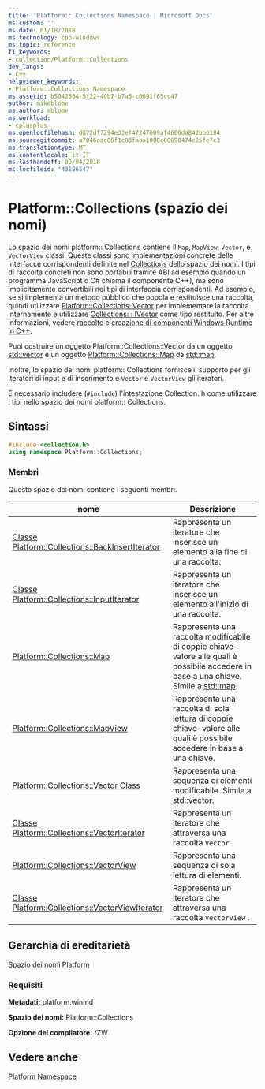 ```yaml
---
title: 'Platform:: Collections Namespace | Microsoft Docs'
ms.custom: ''
ms.date: 01/18/2018
ms.technology: cpp-windows
ms.topic: reference
f1_keywords:
- collection/Platform::Collections
dev_langs:
- C++
helpviewer_keywords:
- Platform::Collections Namespace
ms.assetid: b5042864-5f22-40b7-b7a5-c0691f65cc47
author: mikeblome
ms.author: mblome
ms.workload:
- cplusplus
ms.openlocfilehash: d872df7294e33ef47247609af4606da842bb6184
ms.sourcegitcommit: a7046aac86f1c83faba1088c80698474e25fe7c3
ms.translationtype: MT
ms.contentlocale: it-IT
ms.lasthandoff: 09/04/2018
ms.locfileid: "43686547"
---
```

# <a name="platformcollections-namespace"></a>Platform::Collections (spazio dei nomi)

Lo spazio dei nomi platform:: Collections contiene il `Map`, `MapView`, `Vector`, e `VectorView` classi. Queste classi sono implementazioni concrete delle interfacce corrispondenti definite nel [Collections](/uwp/api/Windows.Foundation.Collections) dello spazio dei nomi. I tipi di raccolta concreti non sono portabili tramite ABI ad esempio quando un programma JavaScript o C# chiama il componente C++), ma sono implicitamente convertibili nei tipi di interfaccia corrispondenti. Ad esempio, se si implementa un metodo pubblico che popola e restituisce una raccolta, quindi utilizzare [Platform::Collections::Vector](../cppcx/platform-collections-vector-class.md) per implementare la raccolta internamente e utilizzare [Collections: : IVector](/uwp/api/Windows.Foundation.Collections.IVector_T_) come tipo restituito. Per altre informazioni, vedere [raccolte](../cppcx/collections-c-cx.md) e [creazione di componenti Windows Runtime in C++](/windows/uwp/winrt-components/creating-windows-runtime-components-in-cpp).

Puoi costruire un oggetto Platform::Collections::Vector da un oggetto [std::vector](../standard-library/vector-class.md) e un oggetto [Platform::Collections::Map](../cppcx/platform-collections-map-class.md) da [std::map](../standard-library/map-class.md).

Inoltre, lo spazio dei nomi platform:: Collections fornisce il supporto per gli iteratori di input e di inserimento e `Vector` e `VectorView` gli iteratori.

È necessario includere (`#include`) l'intestazione Collection. h come utilizzare i tipi nello spazio dei nomi platform:: Collections.

## <a name="syntax"></a>Sintassi

```cpp
#include <collection.h>
using namespace Platform::Collections;
```

### <a name="members"></a>Membri

Questo spazio dei nomi contiene i seguenti membri.

|nome|Descrizione|
|----------|-----------------|
|[Classe Platform::Collections::BackInsertIterator](../cppcx/platform-collections-backinsertiterator-class.md)|Rappresenta un iteratore che inserisce un elemento alla fine di una raccolta.|
|[Classe Platform::Collections::InputIterator](../cppcx/platform-collections-inputiterator-class.md)|Rappresenta un iteratore che inserisce un elemento all'inizio di una raccolta.|
|[Platform::Collections::Map](../cppcx/platform-collections-map-class.md)|Rappresenta una raccolta modificabile di coppie chiave-valore alle quali è possibile accedere in base a una chiave. Simile a [std::map](../standard-library/map-class.md).|
|[Platform::Collections::MapView](../cppcx/platform-collections-mapview-class.md)|Rappresenta una raccolta di sola lettura di coppie chiave-valore alle quali è possibile accedere in base a una chiave.|
|[Platform::Collections::Vector Class](../cppcx/platform-collections-vector-class.md)|Rappresenta una sequenza di elementi modificabile. Simile a [std::vector](../standard-library/vector-class.md).|
|[Classe Platform::Collections::VectorIterator](../cppcx/platform-collections-vectoriterator-class.md)|Rappresenta un iteratore che attraversa una raccolta `Vector` .|
|[Platform::Collections::VectorView](../cppcx/platform-collections-vectorview-class.md)|Rappresenta una sequenza di sola lettura di elementi.|
|[Classe Platform::Collections::VectorViewIterator](../cppcx/platform-collections-vectorviewiterator-class.md)|Rappresenta un iteratore che attraversa una raccolta `VectorView` .|

## <a name="inheritance-hierarchy"></a>Gerarchia di ereditarietà

[Spazio dei nomi Platform](../cppcx/platform-namespace-c-cx.md)

### <a name="requirements"></a>Requisiti

**Metadati:** platform.winmd

**Spazio dei nomi:** Platform::Collections

**Opzione del compilatore:** /ZW

## <a name="see-also"></a>Vedere anche

[Platform Namespace](../cppcx/platform-namespace-c-cx.md)  
